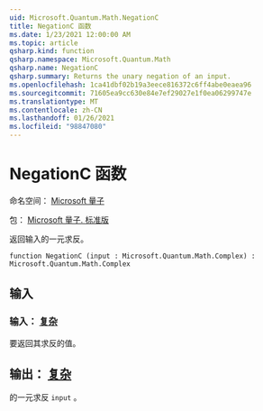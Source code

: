 ```yaml
---
uid: Microsoft.Quantum.Math.NegationC
title: NegationC 函数
ms.date: 1/23/2021 12:00:00 AM
ms.topic: article
qsharp.kind: function
qsharp.namespace: Microsoft.Quantum.Math
qsharp.name: NegationC
qsharp.summary: Returns the unary negation of an input.
ms.openlocfilehash: 1ca41dbf02b19a3eece816372c6ff4abe0eaea96
ms.sourcegitcommit: 71605ea9cc630e84e7ef29027e1f0ea06299747e
ms.translationtype: MT
ms.contentlocale: zh-CN
ms.lasthandoff: 01/26/2021
ms.locfileid: "98847080"
---
```

# <a name="negationc-function"></a>NegationC 函数

命名空间： [Microsoft 量子](xref:Microsoft.Quantum.Math)

包： [Microsoft 量子. 标准版](https://nuget.org/packages/Microsoft.Quantum.Standard)


返回输入的一元求反。

```qsharp
function NegationC (input : Microsoft.Quantum.Math.Complex) : Microsoft.Quantum.Math.Complex
```


## <a name="input"></a>输入

### <a name="input--complex"></a>输入： [复杂](xref:Microsoft.Quantum.Math.Complex)

要返回其求反的值。



## <a name="output--complex"></a>输出： [复杂](xref:Microsoft.Quantum.Math.Complex)

的一元求反 `input` 。